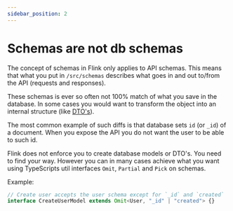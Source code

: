 ```yaml
---
sidebar_position: 2
---
```


# Schemas are not db schemas

The concept of schemas in Flink only applies to API schemas. This means that what you put in `/src/schemas` describes what goes in and out to/from the API (requests and responses).

These schemas is ever so often not 100% match of what you save in the database. In some cases you would want to transform the object into an internal structure (like [DTO's](https://en.wikipedia.org/wiki/Data_transfer_object)).

The most common example of such diffs is that database sets `id` (or `_id`) of a document. When you expose the API you do not want the user to be able to such id.

Flink does not enforce you to create database models or DTO's. You need to find your way. However you can in many cases achieve what you want using TypeScripts util interfaces `Omit`, `Partial` and `Pick` on schemas.

Example:

```typescript
// Create user accepts the user schema except for `_id` and `created`
interface CreateUserModel extends Omit<User, "_id" | "created"> {}
```
